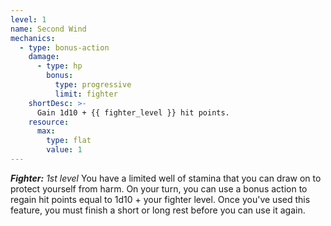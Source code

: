 ```yaml
---
level: 1
name: Second Wind
mechanics:
  - type: bonus-action
    damage:
      - type: hp
        bonus:
          type: progressive
          limit: fighter
    shortDesc: >-
      Gain 1d10 + {{ fighter_level }} hit points. 
    resource:
      max:
        type: flat
        value: 1
---
```

_**Fighter:** 1st level_
You have a limited well of stamina that you can draw on to protect yourself from harm. On your turn, you can use a bonus action to regain hit points equal to 1d10 + your fighter level.
Once you've used this feature, you must finish a short or long rest before you can use it again.